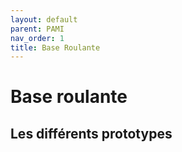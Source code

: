 ```yaml
---
layout: default
parent: PAMI
nav_order: 1
title: Base Roulante
---
```


# Base roulante
## Les différents prototypes